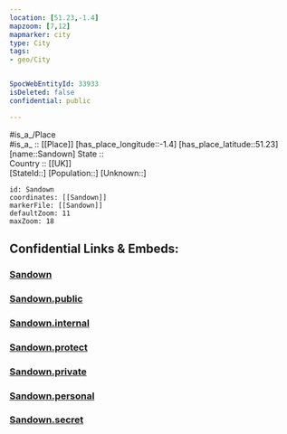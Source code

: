 ```yaml
---
location: [51.23,-1.4] 
mapzoom: [7,12] 
mapmarker: city 
type: City
tags:
- geo/City


SpocWebEntityId: 33933
isDeleted: false
confidential: public

---
```

#is_a_/Place  
#is_a_ :: [[Place]] 
[has_place_longitude::-1.4] 
[has_place_latitude::51.23] 
[name::Sandown] 
State ::  
Country :: [[UK]]  
[StateId::] 
[Population::] 
[Unknown::] 


```leaflet
id: Sandown
coordinates: [[Sandown]] 
markerFile: [[Sandown]] 
defaultZoom: 11 
maxZoom: 18
```


## Confidential Links & Embeds: 

### [Sandown](/_Standards/Earth/Continent/Europe/Europe~North/UK/England/Regions~England/South_East_England/Hampshire,County/cities~Hampshire/Basingstoke_and_Deane/cities~BasingstokeandDeane/Sandown.md) 

### [Sandown.public](/_public/Earth/Continent/Europe/Europe~North/UK/England/Regions~England/South_East_England/Hampshire,County/cities~Hampshire/Basingstoke_and_Deane/cities~BasingstokeandDeane/Sandown.public.md) 

### [Sandown.internal](/_internal/Earth/Continent/Europe/Europe~North/UK/England/Regions~England/South_East_England/Hampshire,County/cities~Hampshire/Basingstoke_and_Deane/cities~BasingstokeandDeane/Sandown.internal.md) 

### [Sandown.protect](/_protect/Earth/Continent/Europe/Europe~North/UK/England/Regions~England/South_East_England/Hampshire,County/cities~Hampshire/Basingstoke_and_Deane/cities~BasingstokeandDeane/Sandown.protect.md) 

### [Sandown.private](/_private/Earth/Continent/Europe/Europe~North/UK/England/Regions~England/South_East_England/Hampshire,County/cities~Hampshire/Basingstoke_and_Deane/cities~BasingstokeandDeane/Sandown.private.md) 

### [Sandown.personal](/_personal/Earth/Continent/Europe/Europe~North/UK/England/Regions~England/South_East_England/Hampshire,County/cities~Hampshire/Basingstoke_and_Deane/cities~BasingstokeandDeane/Sandown.personal.md) 

### [Sandown.secret](/_secret/Earth/Continent/Europe/Europe~North/UK/England/Regions~England/South_East_England/Hampshire,County/cities~Hampshire/Basingstoke_and_Deane/cities~BasingstokeandDeane/Sandown.secret.md)

